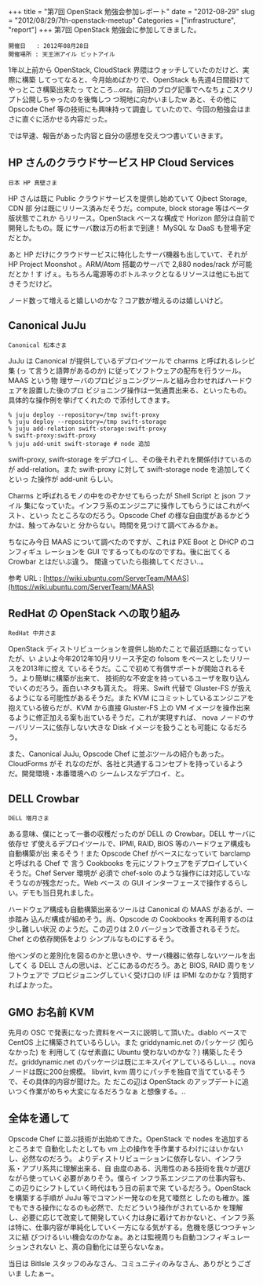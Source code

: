 +++
title = "第7回 OpenStack 勉強会参加レポート"
date = "2012-08-29"
slug = "2012/08/29/7th-openstack-meetup"
Categories = ["infrastructure", "report"]
+++
第7回 OpenStack 勉強会に参加してきました。

    開催日   : 2012年08月28日
	開催場所 : 天王洲アイル ビットアイル

1年以上前から OpenStack, CloudStack 界隈はウォッチしていたのだけど、実際に構築
してってなると、今月始めばかりで、OpenStack も先週4日間掛けてやっとこさ構築出来たっ
てところ...orz。前回のブログ記事でへなちょこスクリプト公開しちゃったのを後悔しつ
つ現地に向かいましたw あと、その他に Opscode Chef 等の技術にも興味持って調査し
ていたので、今回の勉強会はまさに直ぐに活かせる内容だった。

では早速、報告があった内容と自分の感想を交えつつ書いていきます。

HP さんのクラウドサービス HP Cloud Services
----

    日本 HP 真壁さま

HP さんは既に Public クラウドサービスを提供し始めていて Ojbect Storage, CDN 部
分は既にリリース済みだそうだ。compute, block storage 等はベータ版状態でこれか
らリリース。OpenStack ベースな構成で Horizon 部分は自前で開発したもの。既
にサーバ数は万の桁まで到達！ MySQL な DaaS も登場予定だとか。

あと HP だけにクラウドサービスに特化したサーバ機器も出していて、それが HP
Project Moonshot 。ARM/Atom 搭載のサーバで 2,880 nodes/rack が可能だとか！す
げぇ。もちろん電源等のボトルネックとなるリソースは他にも出てきそうだけど。

ノード数って増えると嬉しいのかな？コア数が増えるのは嬉しいけど。

Canonical JuJu
----

    Canonical 松本さま

JuJu は Canonical が提供しているデプロイツールで charms と呼ばれるレシピ集 (っ
て言うと語弊があるのか) に従ってソフトウェアの配布を行うツール。MAAS という物
理サーバのプロビジョニングツールと組み合わせればハードウェアを設置した後のプロ
ビジョニング操作は一気通貫出来る、といったもの。具体的な操作例を挙げてくれたの
で添付してきます。

    % juju deploy --repository=/tmp swift-proxy
    % juju deploy --repository=/tmp swift-storage
    % juju add-relation swift-storage:swift-proxy
    % swift-proxy:swift-proxy
    % juju add-unit swift-storage # node 追加

swift-proxy, swift-storage をデプロイし、その後それぞれを関係付けているのが
add-relation。また swift-proxy に対して swift-storage node を追加してくといっ
た操作が add-unit らしい。

Charms と呼ばれるモノの中をのぞかせてもらったが Shell Script と json ファイル
集になっていた。インフラ系のエンジニアに操作してもらうにはこれがベスト、といっ
たところなのだろう。Opscode Chef の様な自由度があるかどうかは、触ってみないと
分からない。時間を見つけて調べてみるかぁ。

ちなにみ今日 MAAS について調べたのですが、これは PXE Boot と DHCP のコンフィギュ
レーションを GUI でするってものなのですね。後に出てくる Crowbar とはだいぶ違う。
間違っていたら指摘してください..。

参考 URL : [https://wiki.ubuntu.com/ServerTeam/MAAS](https://wiki.ubuntu.com/ServerTeam/MAAS)

RedHat の OpenStack への取り組み
----

    RedHat 中井さま

OpenStack ディストリビューションを提供し始めたことで最近話題になっていたが、い
よいよ今年2012年10月リリース予定の folsom をベースとしたリリースを2013年に控え
ているそうだ。ここで初めて有償サポートが開始されるそう。より簡単に構築が出来て、
技術的な不安定を持っているユーザを取り込んでいくのだろう。面白いネタも貰えた。
将来、Swift 代替で Gluster-FS が扱えるようになる可能性があるそうだ。また KVM 
にコミットしているエンジニアを抱えている彼らだが、KVM から直接 Gluster-FS 上の
VM イメージを操作出来るように修正加える案も出ているそうだ。これが実現すれば、
nova ノードのサーバリソースに依存しない大きな Disk イメージを扱うことも可能に
なるだろう。

また、Canonical JuJu, Opscode Chef に並ぶツールの紹介もあった。CloudForms がそ
れなのだが、各社と共通するコンセプトを持っているようだ。開発環境・本番環境への
シームレスなデプロイ、と。

DELL Crowbar
----

    DELL 増月さま

ある意味、僕にとって一番の収穫だったのが DELL の Crowbar。DELL サーバに依存せ
ず使えるデプロイツールで、IPMI, RAID, BIOS 等のハードウェア構成も自動構築が出
来るそう！また Opscode Chef がベースになっていて barclamp と呼ばれる Chef で
言う Cookbooks を元にソフトウェアをデプロイしていくそうだ。Chef Server 環境が
必須で chef-solo のような操作には対応していなそうなのが残念だった。Web ベース
の GUI インターフェースで操作するらしい。デモも当日見れました。

ハードウェア構成も自動構築出来るツールは Canonical の MAAS があるが、一歩踏み
込んだ構成が組めそう。尚、Opscode の Cookbooks を再利用するのは少し難しい状況
のようだ。この辺りは 2.0 バージョンで改善されるそうだ。Chef との依存関係をより
シンプルなものにするそう。

他ベンダのと差別化を図るのかと思いきや、サーバ機器に依存しないツールを出してく
る DELL さんの思いは、どこにあるのだろう。あと BIOS, RAID 周りをソフトウェアで
プロビジョニングしていく受け口の I/F は IPMI なのかな？質問すればよかった。

GMO お名前 KVM
----

先月の OSC で発表になった資料をベースに説明して頂いた。diablo ベースで CentOS
上に構築されているらしい。また griddynamic.net のパッケージ (知らなかった) を
利用して (なぜ素直に Ubuntu 使わないのかな？) 構築したそうだ。griddynamic.net
のパッケージは既にエキスパイアしているらしい...。nova ノードは既に200台規模。
libvirt, kvm 周りにパッチを独自で当てているそうで、その具体的内容が聞けた。た
だこの辺は OpenStack のアップデートに追いつく作業がめちゃ大変になるだろうなぁ
と想像する。..

全体を通して
----

Opscode Chef に並ぶ技術が出始めてきた。OpenStack で nodes を追加するところまで
自動化したとしても vm 上の操作を手作業するわけにはいかないし、必然なのだろう。
よりディストリビューションに依存しない、インフラ系・アプリ系共に理解出来る、自
由度のある、汎用性のある技術を我々が選びながら使っていく必要がありそう。僕らイ
ンフラ系エンジニアの仕事内容も、この辺りにシフトしていく時代はもう目の前まで来
ているだろう。OpenStack を構築する手順が JuJu 等でコマンド一発なのを見て唖然と
したのも確か。誰でもできる操作になるのも必然で、ただどういう操作がされているか
を理解し、必要に応じて改変して開発していく力は身に着けておかないと、インフラ系
は特に、仕事内容が単純化していく一方になる気がする。危機を感じつつチャンスに結
びつけるいい機会なのかなぁ。あとは監視周りも自動コンフィギュレーションされない
と、真の自動化には至らないなぁ。

当日は BitIsle スタッフのみなさん、コミュニティのみなさん、ありがとうございま
したぁー。
